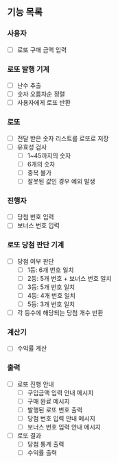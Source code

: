 ## 기능 목록
### 사용자
- [ ] 로또 구매 금액 입력

### 로또 발행 기계
- [ ] 난수 추출
- [ ] 숫자 오름차순 정렬
- [ ] 사용자에게 로또 반환

### 로또
- [ ] 전달 받은 숫자 리스트를 로또로 저장
- [ ] 유효성 검사
  - [ ] 1~45까지의 숫자
  - [ ] 6개의 숫자
  - [ ] 중복 불가
  - [ ] 잘못된 값인 경우 예외 발생

### 진행자
- [ ] 당첨 번호 입력
- [ ] 보너스 번호 입력

### 로또 당첨 판단 기계
- [ ] 당첨 여부 판단
  - [ ] 1등: 6개 번호 일치
  - [ ] 2등: 5개 번호 + 보너스 번호 일치
  - [ ] 3등: 5개 번호 일치
  - [ ] 4등: 4개 번호 일치
  - [ ] 5등: 3개 번호 일치
- [ ] 각 등수에 해당되는 당첨 개수 반환

### 계산기
- [ ] 수익률 계산

### 출력
- [ ] 로또 진행 안내
  - [ ] 구입금액 입력 안내 메시지
  - [ ] 구매 완료 메시지
  - [ ] 발행된 로또 번호 출력
  - [ ] 당첨 번호 입력 안내 메시지
  - [ ] 보너스 번호 입력 안내 메시지
- [ ] 로또 결과
  - [ ] 당첨 통계 출력
  - [ ] 수익률 출력
